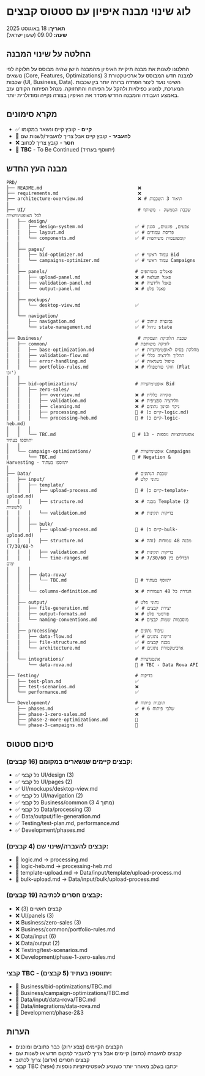 # לוג שינוי מבנה איפיון עם סטטוס קבצים
**תאריך:** 18 באוגוסט 2025  
**שעה:** 09:00 (שעון ישראל)

## החלטה על שינוי המבנה
החלטנו לשנות את מבנה תיקיית האיפיון מהמבנה הישן שהיה מבוסס על חלוקה לפי נושאים (Core, Features, Optimizations) למבנה חדש המבוסס על ארכיטקטורת 3 שכבות (UI, Business, Data). השינוי נועד ליצור הפרדה ברורה יותר בין שכבות המערכת, למנוע כפילויות ולהקל על הפיתוח והתחזוקה. מנהל הפיתוח הקודם עזב באמצע העבודה והמבנה החדש מסדר את האיפיון בצורה נקייה ומודולרית יותר.

## מקרא סימונים
- ✅ **קיים** - קובץ קיים ונשאר במקומו
- 🔄 **להעביר** - קובץ קיים אבל צריך להעביר/לשנות שם
- ❌ **חסר** - קובץ צריך לכתוב
- 🚫 **TBC** - To Be Continued (יתווסף בעתיד)

## מבנה העץ החדש

```
PRD/
├── README.md                                   ❌
├── requirements.md                             ❌
├── architecture-overview.md                    ❌ # תיאור 3 השכבות
│
├── UI/                                         # שכבת הממשק - משותף לכל האופטימיזציות
│   ├── design/
│   │   ├── design-system.md                   ✅ # צבעים, פונטים, סגנון
│   │   ├── layout.md                          ✅ # פריסת עמודים
│   │   └── components.md                      ✅ # קומפוננטות משותפות
│   │
│   ├── pages/
│   │   ├── bid-optimizer.md                   ✅ # עמוד ראשי Bid
│   │   └── campaigns-optimizer.md             ✅ # עמוד ראשי Campaigns
│   │
│   ├── panels/                                # פאנלים משותפים
│   │   ├── upload-panel.md                    ❌ # פאנל העלאה
│   │   ├── validation-panel.md                ❌ # פאנל ולידציה
│   │   └── output-panel.md                    ❌ # פאנל פלט
│   │
│   ├── mockups/
│   │   └── desktop-view.md                    ✅
│   │
│   └── navigation/
│       ├── navigation.md                      ✅ # נביגציה וניתוב
│       └── state-management.md                ✅ # ניהול state
│
├── Business/                                   # שכבת הלוגיקה העסקית
│   ├── common/                                # לוגיקה משותפת
│   │   ├── base-optimization.md               ✅ # מחלקת בסיס לאופטימיזציות
│   │   ├── validation-flow.md                 ✅ # תהליך ולידציה כללי
│   │   ├── error-handling.md                  ✅ # טיפול בשגיאות
│   │   └── portfolio-rules.md                 ❌ # חוקי פורטפוליו (Flat וכו')
│   │
│   ├── bid-optimizations/                     # אופטימיזציות Bid
│   │   ├── zero-sales/
│   │   │   ├── overview.md                    ❌ # סקירה כללית
│   │   │   ├── validation.md                  ❌ # וולידציה ספציפית
│   │   │   ├── cleaning.md                    ❌ # ניקוי וסינון נתונים
│   │   │   ├── processing.md                  🔄 # (קיים כ-logic.md)
│   │   │   └── processing-heb.md              🔄 # (קיים כ-logic-heb.md)
│   │   │
│   │   └── TBC.md                            🚫 # 13 אופטימיזציות נוספות - יתווספו בעתיד
│   │
│   └── campaign-optimizations/                # אופטימיזציות Campaigns
│       └── TBC.md                            🚫 # Negation & Harvesting - יתווספו בעתיד
│
├── Data/                                      # שכבת הנתונים
│   ├── input/                                 # נתוני קלט
│   │   ├── template/
│   │   │   ├── upload-process.md              🔄 # (קיים כ-template-upload.md)
│   │   │   ├── structure.md                   ❌ # מבנה Template (2 לשוניות)
│   │   │   └── validation.md                  ❌ # בדיקות תקינות
│   │   │
│   │   ├── bulk/
│   │   │   ├── upload-process.md              🔄 # (קיים כ-bulk-upload.md)
│   │   │   ├── structure.md                   ❌ # מבנה 48 עמודות (זהה ל-7/30/60)
│   │   │   ├── validation.md                  ❌ # בדיקות תקינות
│   │   │   └── time-ranges.md                 ❌ # הבדלים בין 7/30/60 ימים
│   │   │
│   │   ├── data-rova/
│   │   │   └── TBC.md                         🚫 # יתווסף בעתיד
│   │   │
│   │   └── columns-definition.md              ❌ # הגדרת כל 48 העמודות
│   │
│   ├── output/                                # נתוני פלט
│   │   ├── file-generation.md                 ✅ # יצירת קבצים
│   │   ├── output-formats.md                  ❌ # פורמטי פלט
│   │   └── naming-conventions.md              ❌ # מוסכמות שמות קבצים
│   │
│   ├── processing/                            # עיבוד נתונים
│   │   ├── data-flow.md                       ✅ # זרימת נתונים
│   │   ├── file-structure.md                  ✅ # מבנה קבצים
│   │   └── architecture.md                    ✅ # ארכיטקטורת נתונים
│   │
│   └── integrations/                          # אינטגרציות
│       └── data-rova.md                       🚫 # TBC - Data Rova API
│
├── Testing/                                   # בדיקות
│   ├── test-plan.md                           ✅
│   ├── test-scenarios.md                      ❌
│   └── performance.md                         ✅
│
└── Development/                               # תוכנית פיתוח
    ├── phases.md                              ✅ # 6 שלבי פיתוח
    ├── phase-1-zero-sales.md                  ❌
    ├── phase-2-more-optimizations.md          🚫
    └── phase-3-campaigns.md                   🚫
```

## סיכום סטטוס

### קבצים קיימים שנשארים במקומם (16 קבצים):
- ✅ כל קבצי UI/design (3)
- ✅ כל קבצי UI/pages (2)
- ✅ UI/mockups/desktop-view.md
- ✅ כל קבצי UI/navigation (2)
- ✅ כל קבצי Business/common (3 מתוך 4)
- ✅ כל קבצי Data/processing (3)
- ✅ Data/output/file-generation.md
- ✅ Testing/test-plan.md, performance.md
- ✅ Development/phases.md

### קבצים להעברה/שינוי שם (4 קבצים):
- 🔄 logic.md → processing.md
- 🔄 logic-heb.md → processing-heb.md
- 🔄 template-upload.md → Data/input/template/upload-process.md
- 🔄 bulk-upload.md → Data/input/bulk/upload-process.md

### קבצים חסרים לכתיבה (19 קבצים):
- ❌ קבצים ראשיים (3)
- ❌ UI/panels (3)
- ❌ Business/zero-sales (3)
- ❌ Business/common/portfolio-rules.md
- ❌ Data/input (6)
- ❌ Data/output (2)
- ❌ Testing/test-scenarios.md
- ❌ Development/phase-1-zero-sales.md

### קבצי TBC - יתווספו בעתיד (5 קבצים):
- 🚫 Business/bid-optimizations/TBC.md
- 🚫 Business/campaign-optimizations/TBC.md
- 🚫 Data/input/data-rova/TBC.md
- 🚫 Data/integrations/data-rova.md
- 🚫 Development/phase-2&3

## הערות
- הקבצים הקיימים (צבע ירוק) כבר כתובים ומוכנים
- קבצים להעברה (כתום) קיימים אבל צריך להעביר למקום חדש או לשנות שם
- קבצים חסרים (אדום) צריך לכתוב
- קבצי TBC (אפור) יכתבו בשלב מאוחר יותר כשנגיע לאופטימיזציות נוספות